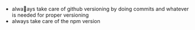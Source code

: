 - alwaays take care of github versioning by doing commits and whatever is needed for proper versioning
- always take care of the npm version